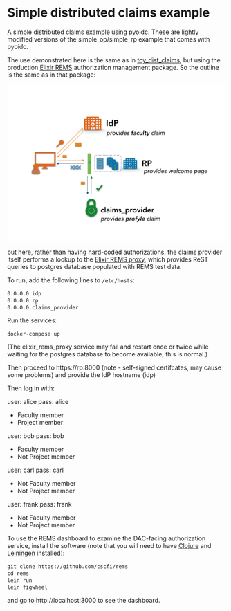 # Simple distributed claims example

A simple distributed claims example using pyoidc.  These are lightly
modified versions of the simple_op/simple_rp example that comes
with pyoidc.

The use demonstrated here is the same as in
[toy_dist_claims](https://github.com/ljdursi/toy_dist_claims), but
using the production [Elixir REMS](http://www.elixir-finland.org/en/aai-rems-2/)
authorization management package.  So the outline is the same as
in that package:

![Interacting services](imgs/diagram.png)

but here, rather than having hard-coded authorizations, the claims
provider itself performs a lookup to the [Elixir REMS
proxy](https://github.com/cscfi/elixir_rems_proxy), which provides
ReST queries to postgres database populated with REMS test data.

To run, add the following lines to `/etc/hosts`:

```
0.0.0.0 idp
0.0.0.0 rp
0.0.0.0 claims_provider
```

Run the services:

```
docker-compose up 
```

(The elixir_rems_proxy service may fail and restart once or twice
while waiting for the postgres database to become available; this is
normal.)

Then proceed to https://rp:8000 (note - self-signed certifcates, may cause some problems) and provide the IdP hostname (idp)

Then log in with:

user: alice pass: alice
* Faculty member
* Project member

user: bob pass: bob
* Faculty member
* Not Project member

user: carl pass: carl
* Not Faculty member
* Not Project member

user: frank pass: frank
* Not Faculty member
* Not Project member

To use the REMS dashboard to examine the DAC-facing authorization service, install
the software (note that you will need to have [Clojure](https://clojure.org) and
[Leiningen](https://leiningen.org) installed):

```
git clone https://github.com/cscfi/rems
cd rems
lein run
lein figwheel
```

and go to http://localhost:3000 to see the dashboard.
